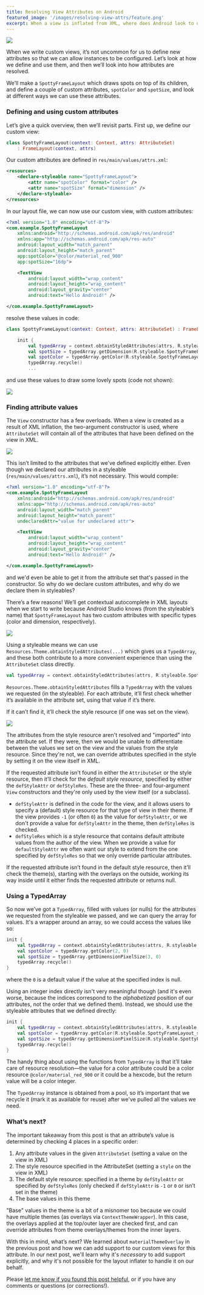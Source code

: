 ```yaml
---
title: Resolving View Attributes on Android
featured_image: '/images/resolving-view-attrs/feature.png'
excerpt: When a view is inflated from XML, where does Android look to determine the value of the view's attributes? We’ll go through an example showing how to define and use custom attributes, and how Android will resolve them when the view is inflated.
---
```


![](/images/resolving-view-attrs/feature.png)

When we write custom views, it’s not uncommon for us to define new attributes so that we can allow instances to be configured. Let’s look at how we define and use them, and then we’ll look into how attributes are resolved.

We’ll make a `SpottyFrameLayout` which draws spots on top of its children, and define a couple of custom attributes, `spotColor` and `spotSize`, and look at different ways we can use these attributes.

### Defining and using custom attributes

Let’s give a quick overview, then we’ll revisit parts. First up, we define our custom view:

```kotlin
class SpottyFrameLayout(context: Context, attrs: AttributeSet)
    : FrameLayout(context, attrs)
```

Our custom attributes are defined in `res/main/values/attrs.xml`:

```xml
<resources>
    <declare-styleable name="SpottyFrameLayout">
        <attr name="spotColor" format="color" />
        <attr name="spotSize" format="dimension" />
    </declare-styleable>
</resources>
```

In our layout file, we can now use our custom view, with custom attributes:

```xml
<?xml version="1.0" encoding="utf-8"?>
<com.example.SpottyFrameLayout   
    xmlns:android="http://schemas.android.com/apk/res/android"
    xmlns:app="http://schemas.android.com/apk/res-auto"
    android:layout_width="match_parent"
    android:layout_height="match_parent"
    app:spotColor="@color/material_red_900"
    app:spotSize="16dp">

    <TextView
        android:layout_width="wrap_content"
        android:layout_height="wrap_content"
        android:layout_gravity="center"
        android:text="Hello Android!" />

</com.example.SpottyFrameLayout>
```

resolve these values in code:

```kotlin
class SpottyFrameLayout(context: Context, attrs: AttributeSet) : FrameLayout(context, attrs) {

    init {
        val typedArray = context.obtainStyledAttributes(attrs, R.styleable.SpottyFrameLayout)
        val spotSize = typedArray.getDimension(R.styleable.SpottyFrameLayout_spotSize, 0f)
        val spotColor = typedArray.getColor(R.styleable.SpottyFrameLayout_spotColor, 0)
        typedArray.recycle()
        ...
```

and use these values to draw some lovely spots (code not shown):

![](/images/resolving-view-attrs/spotty_framelayout.png)

### Finding attribute values

The `View` constructor has a few overloads. When a view is created as a result of XML inflation, the two-argument constructor is used, where `AttributeSet` will contain all of the attributes that have been defined on the view in XML.

![](/images/resolving-view-attrs/attrs.png)

This isn’t limited to the attributes that we’ve defined explicitly either. Even though we declared our attributes in a styleable (`res/main/values/attrs.xml`), it’s not necessary. This would compile:

```xml
<?xml version="1.0" encoding="utf-8"?>
<com.example.SpottyFrameLayout 
    xmlns:android="http://schemas.android.com/apk/res/android"
    xmlns:app="http://schemas.android.com/apk/res-auto"
    android:layout_width="match_parent"
    android:layout_height="match_parent"
    undeclaredAttr="value for undeclared attr">

    <TextView
        android:layout_width="wrap_content"
        android:layout_height="wrap_content"
        android:layout_gravity="center"
        android:text="Hello Android!" />

</com.example.SpottyFrameLayout>
```

and we'd even be able to get it from the attribute set that's passed in the constructor. So why do we declare custom attributes, and why do we declare them in styleables?

There’s a few reasons! We’ll get contextual autocomplete in XML layouts when we start to write because Android Studio knows (from the styleable’s name) that `SpottyFrameLayout` has two custom attributes with specific types (color and dimension, respectively).

![](/images/resolving-view-attrs/attr_autocomplete.png)

Using a styleable means we can use `Resources.Theme.obtainStyledAttributes(...)` which gives us a `TypedArray`, and these both contribute to a more convenient experience than using the `AttributeSet` class directly.

```kotlin
val typedArray = context.obtainStyledAttributes(attrs, R.styleable.SpottyFrameLayout)
```

`Resources.Theme.obtainStyledAttributes` fills a `TypedArray` with the values we requested (in the styleable). For each attribute, it’ll first check whether it’s available in the attribute set, using that value if it’s there. 

If it can’t find it, it’ll check the style resource (if one was set on the view).

![](/images/resolving-view-attrs/style-res.png)

The attributes from the style resource aren't resolved and "imported" into the attribute set. If they were, then we would be unable to differentiate between the values we set on the view and the values from the style resource. Since they're not, we can override attributes specified in the style by setting it on the view itself in XML. 

If the requested attribute isn't found in either the `AttributeSet` or the style resource, then it’ll check for the _default style resource_, specified by either the `defStyleAttr` or `defStyleRes`. These are the three- and four-argument `View` constructors and they're only used by the view itself (or a subclass).

- `defStyleAttr` is defined in the code for the view, and it allows users to specify a (default) style resource for that type of view in their theme. If the view provides `-1` (or often `0`) as the value for `defStyleAttr`, or we don't provide a value for `defStyleAttr` in the theme, then `defStyleRes` is checked.
- `defStyleRes` which is a style resource that contains default attribute values from the author of the view. When we provide a value for `defaultStyleAttr` we often want our style to extend from the one specified by `defStyleRes` so that we only override particular attributes.

If the requested attribute isn’t found in the default style resource, then it’ll check the theme(s), starting with the overlays on the outside, working its way inside until it either finds the requested attribute or returns null.

### Using a TypedArray

So now we’ve got a `TypedArray`, filled with values (or nulls) for the attributes we requested from the styleable we passed, and we can query the array for values. It's a wrapper around an array, so we could access the values like so:

```kotlin
init {
    val typedArray = context.obtainStyledAttributes(attrs, R.styleable.SpottyFrameLayout)
    val spotColor = typedArray.getColor(2, 0)
    val spotSize = typedArray.getDimensionPixelSize(3, 0)
    typedArray.recycle()
}
```

where the `0` is a default value if the value at the specified index is null.

Using an integer index directly isn't very meaningful though (and it's even worse, because the indices correspond to the _alphabetized_ position of our attributes, not the order that we defined them). Instead, we should use the styleable attributes that we defined directly:

```kotlin
init {
    val typedArray = context.obtainStyledAttributes(attrs, R.styleable.SpottyFrameLayout)
    val spotColor = typedArray.getColor(R.styleable.SpottyFrameLayout_spotColor, 0)
    val spotSize = typedArray.getDimensionPixelSize(R.styleable.SpottyFrameLayout_spotSize, 0)
    typedArray.recycle()
}
```

The handy thing about using the functions from `TypedArray` is that it’ll take care of resource resolution—the value for a color attribute could be a color resource `@color/material_red_900` or it could be a hexcode, but the return value will be a color integer.

The `TypedArray` instance is obtained from a pool, so it’s important that we recycle it (mark it as available for reuse) after we've pulled all the values we need.

### What’s next?

The important takeaway from this post is that an attribute’s value is determined by checking 4 places in a specific order:

1. Any attribute values in the given `AttributeSet` (setting a value on the view in XML)
2. The style resource specified in the AttributeSet (setting a `style` on the view in XML)
3. The default style resource: specified in a theme by `defStyleAttr` or specified by `defStyleRes` (only checked if `defStyleAttr` is `-1` or `0` or isn’t set in the theme)
4. The base values in this theme

"Base" values in the theme is a bit of a misnomer too because we could have multiple themes (as overlays via `ContextThemeWrapper`). In this case, the overlays applied at the top/outer layer are checked first, and can override attributes from theme overlays/themes from the inner layers.

With this in mind, what’s next? We learned about `materialThemeOverlay` in the previous post and how we can add support to our custom views for this attribute. In our next post, we'll learn why it's _necessary_ to add support explicitly, and why it's not possible for the layout inflater to handle it on our behalf.

Please [let me know if you found this post helpful](https://twitter.com/ataulm), or if you have any comments or questions (or corrections!).
